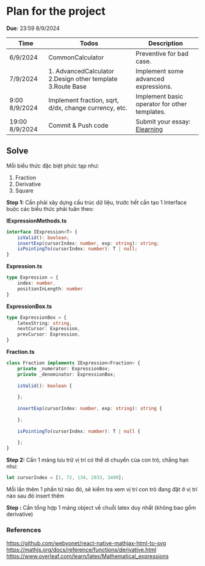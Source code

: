 # Plan for the project

**Due**: 23:59 8/9/2024

| Time           | Todos                                                                | Description                                                                                   |
|----------------|----------------------------------------------------------------------|-----------------------------------------------------------------------------------------------|
| 6/9/2024       | CommonCalculator                                                     | Preventive for bad case.                                                                      |
| 7/9/2024       | 1. AdvancedCalculator <br/>2.Design other template <br/>3.Route Base | Implement some advanced expressions.                                                          |
| 9:00 8/9/2024  | Implement fraction, sqrt, d/dx, change currency, etc.               | Implement basic operator for other templates.                                                 |
| 19:00 8/9/2024 | Commit & Push code                                                   | Submit your essay: [Elearning](https://elearning.tdmu.edu.vn/mod/assign/view.php?id=846251)   |

## Solve
Mỗi biểu thức đặc biệt phức tạp như:
1. Fraction
2. Derivative
3. Square

**Step 1:** Cần phải xây dựng cấu trúc dữ liệu, trước hết cần tạo 1 Interface buộc các biểu thức phải tuân theo:

**IExpressionMethods.ts**
```typescript
interface IExpression<T> {
    isValid(): boolean;
    insertExp(cursorIndex: number, exp: string): string;
    isPointingTo(cursorIndex: number): T | null;
}
```

**Expression.ts**
```typescript
type Expression = {
    index: number,
    positionInLength: number
}
```

**ExpressionBox.ts**
```typescript
type ExpressionBox = {
    latexString: string,
    nextCursor: Expression,
    prevCursor: Expression,
}
```

**Fraction.ts**
```typescript
class Fraction implements IExpression<Fraction> {
    private _numerator: ExpressionBox;
    private _denominator: ExpressionBox;
    
    isValid(): boolean {
        
    };
    
    insertExp(cursorIndex: number, exp: string): string {
        
    };
    
    isPointingTo(cursorIndex: number): T | null {
        
    };
}
```

**Step 2:** Cần 1 mảng lưu trữ vị trí có thể di chuyển của con trỏ, chẳng hạn như:
```typescript
let cursorIndex = [1, 72, 134, 2033, 3499];
```

Mỗi lần thêm 1 phần tử nào đó, sẽ kiểm tra xem vị trí con trỏ đang đặt ở vị trí nào sau đó insert thêm



**Step :** Cần tổng hợp 1 mảng object về chuỗi latex duy nhất (không bao gồm derivative)
### References
https://github.com/webyonet/react-native-mathjax-html-to-svg
https://mathjs.org/docs/reference/functions/derivative.html
https://www.overleaf.com/learn/latex/Mathematical_expressions
